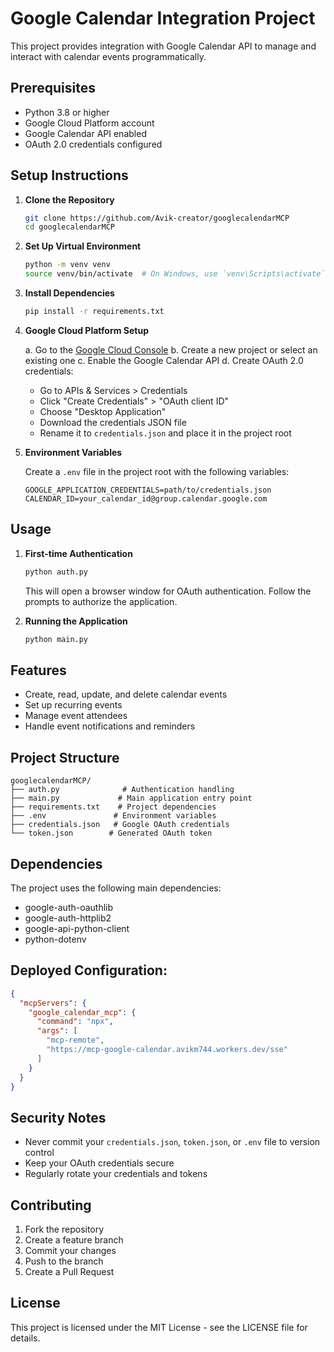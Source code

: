 # Google Calendar Integration Project

This project provides integration with Google Calendar API to manage and interact with calendar events programmatically.

## Prerequisites

- Python 3.8 or higher
- Google Cloud Platform account
- Google Calendar API enabled
- OAuth 2.0 credentials configured

## Setup Instructions

1. **Clone the Repository**
   ```bash
   git clone https://github.com/Avik-creator/googlecalendarMCP
   cd googlecalendarMCP
   ```

2. **Set Up Virtual Environment**
   ```bash
   python -m venv venv
   source venv/bin/activate  # On Windows, use `venv\Scripts\activate`
   ```

3. **Install Dependencies**
   ```bash
   pip install -r requirements.txt
   ```

4. **Google Cloud Platform Setup**
   
   a. Go to the [Google Cloud Console](https://console.cloud.google.com/)
   b. Create a new project or select an existing one
   c. Enable the Google Calendar API
   d. Create OAuth 2.0 credentials:
      - Go to APIs & Services > Credentials
      - Click "Create Credentials" > "OAuth client ID"
      - Choose "Desktop Application"
      - Download the credentials JSON file
      - Rename it to `credentials.json` and place it in the project root

5. **Environment Variables**
   
   Create a `.env` file in the project root with the following variables:
   ```
   GOOGLE_APPLICATION_CREDENTIALS=path/to/credentials.json
   CALENDAR_ID=your_calendar_id@group.calendar.google.com
   ```

## Usage

1. **First-time Authentication**
   ```bash
   python auth.py
   ```
   This will open a browser window for OAuth authentication. Follow the prompts to authorize the application.

2. **Running the Application**
   ```bash
   python main.py
   ```

## Features

- Create, read, update, and delete calendar events
- Set up recurring events
- Manage event attendees
- Handle event notifications and reminders

## Project Structure

```
googlecalendarMCP/
├── auth.py              # Authentication handling
├── main.py             # Main application entry point
├── requirements.txt    # Project dependencies
├── .env               # Environment variables
├── credentials.json   # Google OAuth credentials
└── token.json        # Generated OAuth token
```

## Dependencies

The project uses the following main dependencies:
- google-auth-oauthlib
- google-auth-httplib2
- google-api-python-client
- python-dotenv

## Deployed Configuration:

```json
{
  "mcpServers": {
    "google_calendar_mcp": {
      "command": "npx",
      "args": [
        "mcp-remote",
        "https://mcp-google-calendar.avikm744.workers.dev/sse"
      ]
    }
  }
}
```

## Security Notes

- Never commit your `credentials.json`, `token.json`, or `.env` file to version control
- Keep your OAuth credentials secure
- Regularly rotate your credentials and tokens

## Contributing

1. Fork the repository
2. Create a feature branch
3. Commit your changes
4. Push to the branch
5. Create a Pull Request

## License

This project is licensed under the MIT License - see the LICENSE file for details.
